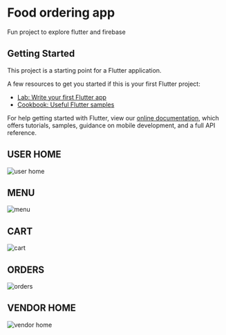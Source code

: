 # Food ordering app

Fun project to explore flutter and firebase 

## Getting Started

This project is a starting point for a Flutter application.

A few resources to get you started if this is your first Flutter project:

- [Lab: Write your first Flutter app](https://flutter.dev/docs/get-started/codelab)
- [Cookbook: Useful Flutter samples](https://flutter.dev/docs/cookbook)

For help getting started with Flutter, view our
[online documentation](https://flutter.dev/docs), which offers tutorials,
samples, guidance on mobile development, and a full API reference.

## USER HOME 

![user home](/img/userHome.png)

## MENU

![menu](/img/menu.png)

## CART

![cart](/img/cart.png)

## ORDERS

![orders](/img/orders.png)

## VENDOR HOME

![vendor home](/img/vendorHome.png)